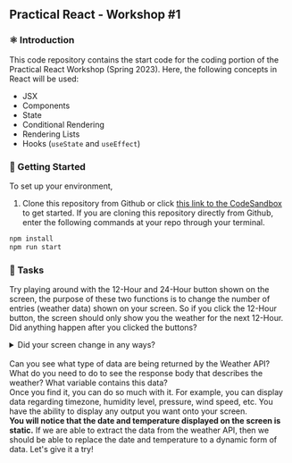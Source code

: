 ## Practical React -  Workshop #1

### :atom_symbol: Introduction 
This code repository contains the start code for the coding portion of the Practical React Workshop (Spring 2023). Here, the following concepts in React will be used:
* JSX
* Components
* State
* Conditional Rendering
* Rendering Lists
* Hooks (`useState` and `useEffect`) 

### :wrench: Getting Started

To set up your environment, 
1. Clone this repository from Github or click [this link to the CodeSandbox](https://codesandbox.io/p/github/michaelohyang/WebDevWorkshop/main?file=%2FLICENSE) to get started.
If you are cloning this repository directly from Github, enter the following commands at your repo through your terminal.
```bash
npm install
npm run start
```

### :pencil: Tasks

Try playing around with the 12-Hour and 24-Hour button shown on the screen, the purpose of these two functions is to change the number of entries (weather data) shown on your screen. So if you click the 12-Hour button, the screen should only show you the weather for the next 12-Hour. Did anything happen after you clicked the buttons? 

<details><summary> Did your screen change in any ways?  </summary>
<p>
It did not right? But, that is the anticipated result. Do you know why it is not working? What do you need to do to make update the results on the screen
</p>
</details>

</br>
Can you see what type of data are being returned by the Weather API? What do you need to do to see the response body that describes the weather? What variable contains this data? 
</br>
Once you find it, you can do so much with it. For example, you can display data regarding timezone, humidity level, pressure, wind speed, etc. You have the ability to display any output you want onto your screen.
</br>
<b>You will notice that the date and temperature displayed on the screen is static.</b> If we are able to extract the data from the weather API, then we should be able to replace the date and temperature to a dynamic form of data. Let's give it a try!
